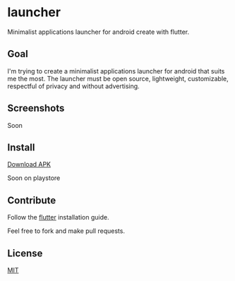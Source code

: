 # launcher
Minimalist applications launcher for android create with flutter.

## Goal
I'm trying to create a minimalist applications launcher for android that suits me the most. The launcher must be open source, lightweight, customizable, respectful of privacy and without advertising.

## Screenshots
Soon

## Install
[Download APK](https://github.com/ItsJimi/launcher/releases)

Soon on playstore

## Contribute
Follow the [flutter](https://flutter.dev/docs/get-started/install) installation guide.

Feel free to fork and make pull requests.

## License
[MIT](https://github.com/ItsJimi/launcher/blob/master/LICENSE)
